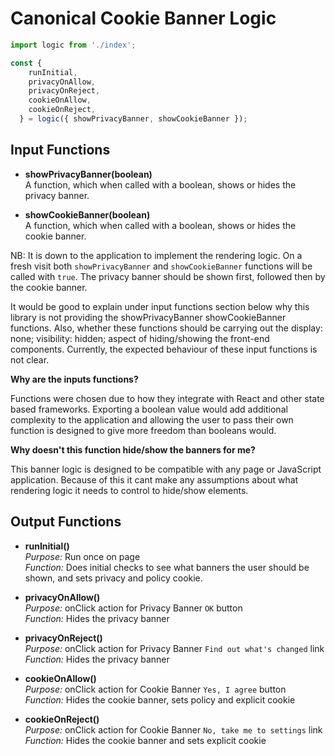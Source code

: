 # Canonical Cookie Banner Logic

```js
import logic from './index';

const {
    runInitial,
    privacyOnAllow,
    privacyOnReject,
    cookieOnAllow,
    cookieOnReject,
  } = logic({ showPrivacyBanner, showCookieBanner });
```

## Input Functions

- **showPrivacyBanner(boolean)**  
A function, which when called with a boolean, shows or hides the privacy banner.

- **showCookieBanner(boolean)**  
A function, which when called with a boolean, shows or hides the cookie banner.

NB: It is down to the application to implement the rendering logic. On a fresh visit both `showPrivacyBanner` and `showCookieBanner` functions will be called with `true`. The privacy banner should be shown first, followed then by the cookie banner.


It would be good to explain under input functions section below why this library is not providing the showPrivacyBanner showCookieBanner functions.
Also, whether these functions should be carrying out the display: none; visibility: hidden; aspect of hiding/showing the front-end components.
Currently, the expected behaviour of these input functions is not clear.

**Why are the inputs functions?**  

Functions were chosen due to how they integrate with React and other state based frameworks. Exporting a boolean value would add additional complexity to the application and allowing the user to pass their own function is designed to give more freedom than booleans would. 

**Why doesn't this function hide/show the banners for me?**  

This banner logic is designed to be compatible with any page or JavaScript application. Because of this it cant make any assumptions about what rendering logic it needs to control to hide/show elements. 

## Output Functions

- **runInitial()**  
*Purpose:* Run once on page  
*Function:* Does initial checks to see what banners the user should be shown, and sets privacy and policy cookie.

- **privacyOnAllow()**  
*Purpose:* onClick action for Privacy Banner `OK` button  
*Function:* Hides the privacy banner

- **privacyOnReject()**  
*Purpose:* onClick action for Privacy Banner `Find out what's changed` link  
*Function:* Hides the privacy banner

- **cookieOnAllow()**  
*Purpose:* onClick action for Cookie Banner `Yes, I agree` button  
*Function:* Hides the cookie banner, sets policy and explicit cookie

- **cookieOnReject()**  
*Purpose:* onClick action for Cookie Banner `No, take me to settings` link  
*Function:* Hides the cookie banner and sets explicit cookie
